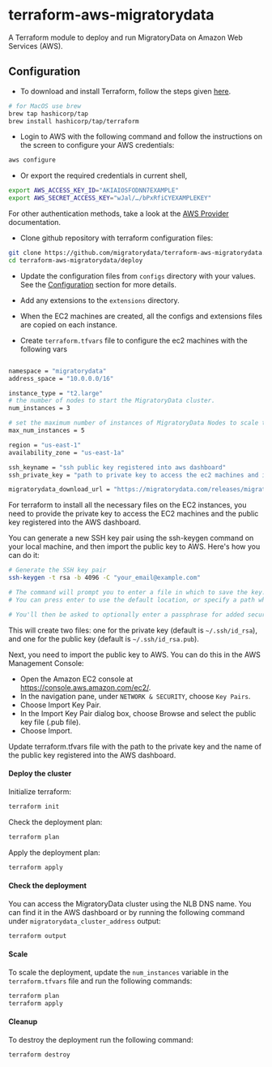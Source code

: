 # terraform-aws-migratorydata

A Terraform module to deploy and run MigratoryData on Amazon Web Services (AWS).

## Configuration

- To download and install Terraform, follow the steps given [here](https://www.terraform.io/downloads.html).

```bash
# for MacOS use brew
brew tap hashicorp/tap
brew install hashicorp/tap/terraform
```

- Login to AWS with the following command and follow the instructions on the screen to configure your AWS credentials:

```bash
aws configure
```

- Or export the required credentials in current shell,

```bash
export AWS_ACCESS_KEY_ID="AKIAIOSFODNN7EXAMPLE"
export AWS_SECRET_ACCESS_KEY="wJal/…/bPxRfiCYEXAMPLEKEY"
```

For other authentication methods, take a look at the [AWS Provider](https://registry.terraform.io/providers/hashicorp/aws/latest/docs#authentication) documentation.

- Clone github repository with terraform configuration files:

```sh
git clone https://github.com/migratorydata/terraform-aws-migratorydata.git
cd terraform-aws-migratorydata/deploy
```

- Update the configuration files from `configs` directory with your values. See the [Configuration](https://migratorydata.com/docs/server/configuration/) section for more details.

- Add any extensions to the `extensions` directory.

- When the EC2 machines are created, all the configs and extensions files are copied on each instance.

- Create `terraform.tfvars` file to configure the ec2 machines with the following vars

```bash

namespace = "migratorydata"
address_space = "10.0.0.0/16"

instance_type = "t2.large"
# the number of nodes to start the MigratoryData cluster.
num_instances = 3

# set the maximum number of instances of MigratoryData Nodes to scale the deployment when necessary
max_num_instances = 5

region = "us-east-1"
availability_zone = "us-east-1a"

ssh_keyname = "ssh public key registered into aws dashboard"
ssh_private_key = "path to private key to access the ec2 machines and install all the necessary files"

migratorydata_download_url = "https://migratorydata.com/releases/migratorydata-6.0.15/migratorydata-6.0.15-build20240209.x86_64.deb"
```
For terraform to install all the necessary files on the EC2 instances, you need to provide the private key to access the EC2 machines and the public key registered into the AWS dashboard.

You can generate a new SSH key pair using the ssh-keygen command on your local machine, and then import the public key to AWS. Here's how you can do it:

```bash
# Generate the SSH key pair
ssh-keygen -t rsa -b 4096 -C "your_email@example.com"

# The command will prompt you to enter a file in which to save the key.
# You can press enter to use the default location, or specify a path where you want your key pair to be saved.

# You'll then be asked to optionally enter a passphrase for added security.
```

This will create two files: one for the private key (default is `~/.ssh/id_rsa`), and one for the public key (default is `~/.ssh/id_rsa.pub`).

Next, you need to import the public key to AWS. You can do this in the AWS Management Console:

- Open the Amazon EC2 console at https://console.aws.amazon.com/ec2/.
- In the navigation pane, under `NETWORK & SECURITY`, choose `Key Pairs`.
- Choose Import Key Pair.
- In the Import Key Pair dialog box, choose Browse and select the public key file (.pub file).
- Choose Import.

Update terraform.tfvars file with the path to the private key and the name of the public key registered into the AWS dashboard.


#### Deploy the cluster

Initialize terraform:

```bash
terraform init
```

Check the deployment plan:

```bash
terraform plan
```

Apply the deployment plan:

```bash
terraform apply
```

#### Check the deployment

You can access the MigratoryData cluster using the NLB DNS name. You can find it in the AWS dashboard or by running the following command under `migratorydata_cluster_address` output:

```bash
terraform output 
```

#### Scale

To scale the deployment, update the `num_instances` variable in the `terraform.tfvars` file and run the following commands:

```bash
terraform plan
terraform apply
```

#### Cleanup

To destroy the deployment run the following command:

```bash
terraform destroy
```
